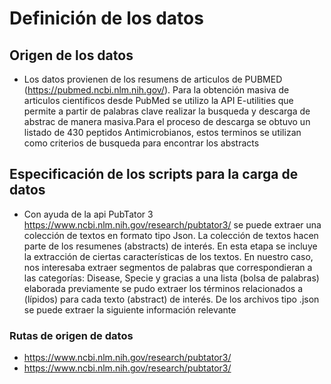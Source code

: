 # Definición de los datos

## Origen de los datos

- Los datos provienen de los resumens de articulos de PUBMED (https://pubmed.ncbi.nlm.nih.gov/). Para la obtención masiva de articulos cientificos desde PubMed se utilizo la API E-utilities que permite a partir de palabras clave realizar la busqueda y descarga de abstrac de manera masiva.Para el proceso de descarga se obtuvo un listado de 430 peptidos Antimicrobianos, estos terminos se utilizan como criterios de busqueda para encontrar los abstracts

## Especificación de los scripts para la carga de datos

- Con ayuda de la api PubTator 3 https://www.ncbi.nlm.nih.gov/research/pubtator3/ se puede extraer una colección de textos en formato tipo Json. La colección de textos hacen parte de los resumenes (abstracts) de interés. En esta etapa se incluye la extracción de ciertas características de los textos. En nuestro caso, nos interesaba extraer segmentos de palabras que correspondieran a las categorías: Disease, Specie y gracias a una lista (bolsa de palabras) elaborada previamente se pudo extraer los términos relacionados a (lípidos) para cada texto (abstract) de interés. De los archivos tipo .json se puede extraer la siguiente información relevante


### Rutas de origen de datos

- https://www.ncbi.nlm.nih.gov/research/pubtator3/
- https://www.ncbi.nlm.nih.gov/research/pubtator3/


